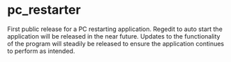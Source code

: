 # pc_restarter

First public release for a PC restarting application. Regedit to auto start the application will be released in the near future. Updates to the functionality of the program will steadily be released to ensure the application continues to perform as intended.
